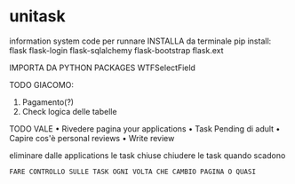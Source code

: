 # unitask
information system code
per runnare INSTALLA da terminale pip install:
flask 
flask-login 
flask-sqlalchemy
flask-bootstrap
flask.ext

IMPORTA DA PYTHON PACKAGES
WTFSelectField

TODO GIACOMO:
1) Pagamento(?)
2) Check logica delle tabelle 

TODO VALE
• Rivedere pagina your applications
• Task Pending di adult
• Capire cos'è personal reviews
• Write review



eliminare dalle applications le task chiuse
chiudere le task quando scadono

    FARE CONTROLLO SULLE TASK OGNI VOLTA CHE CAMBIO PAGINA O QUASI



